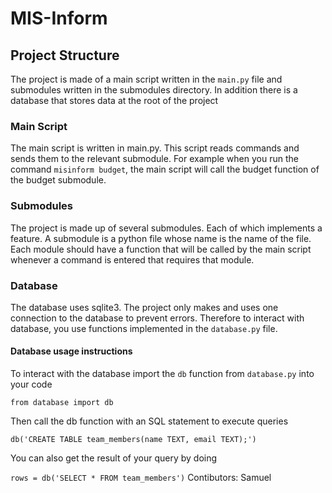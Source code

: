# MIS-Inform

## Project Structure

The project is made of a main script written in the `main.py` file and submodules written in the submodules directory. In addition there is a database that stores data at the root of the project

### Main Script
The main script is written in main.py. This script reads commands and sends them to the relevant submodule. 
For example when you run the command `misinform budget`, the main script will call the budget function of the budget submodule.

### Submodules
The project is made up of several submodules. Each of which implements a feature. A submodule is a python file whose name is the name of the file. Each module should have a function that will be called by the main script whenever a command is entered that requires that module.


### Database
The database uses sqlite3. The project only makes and uses one connection to the database to prevent errors. Therefore to interact with database, you use functions implemented in the `database.py` file.

#### Database usage instructions
To interact with the database import the `db` function from `database.py` into your code

`from database import db`

Then call the db function with an SQL statement to execute queries

`db('CREATE TABLE team_members(name TEXT, email TEXT);')`

You can also get the result of your query by doing

`rows = db('SELECT * FROM team_members')`
Contibutors: Samuel
